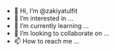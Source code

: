 - 👋 Hi, I’m @zakiyatulfit
- 👀 I’m interested in ...
- 🌱 I’m currently learning ...
- 💞️ I’m looking to collaborate on ...
- 📫 How to reach me ...

<!---
zakiyatulfit/zakiyatulfit is a ✨ special ✨ repository because its `README.md` (this file) appears on your GitHub profile.
You can click the Preview link to take a look at your changes.
--->
